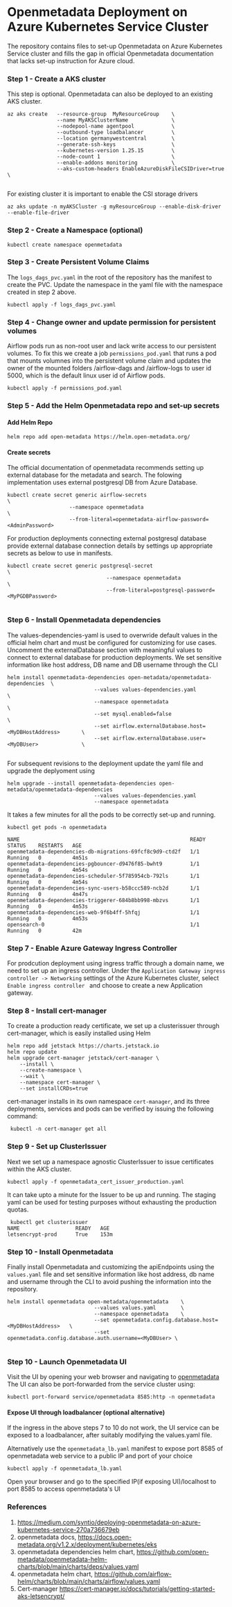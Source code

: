 
# Openmetadata Deployment on Azure Kubernetes Service Cluster
The repository contains files to set-up Openmetadata on Azure Kubernetes Service cluster and fills the gap in official Openmetadata documentation that lacks set-up instruction for Azure cloud.


### Step 1 - Create a AKS cluster
This step is optional. Openmetadata can also be deployed to an existing AKS cluster.
```azure-cli
az aks create   --resource-group  MyResourceGroup    \
                --name MyAKSClusterName              \
                --nodepool-name agentpool            \
                --outbound-type loadbalancer         \
                --location germanywestcentral        \
                --generate-ssh-keys                  \
    	        --kubernetes-version 1.25.15         \
		        --node-count 1                       \
		        --enable-addons monitoring           \
		        --aks-custom-headers EnableAzureDiskFileCSIDriver=true  \
          
```
For existing cluster it is important to enable the CSI storage drivers
```azure-cli
az aks update -n myAKSCluster -g myResourceGroup --enable-disk-driver --enable-file-driver
```

### Step 2 - Create a Namespace (optional)
```azure-cli
kubectl create namespace openmetadata
```

### Step 3 - Create Persistent Volume Claims
The `logs_dags_pvc.yaml` in the root of the repository has the manifest to create the PVC. Update the namespace in the yaml file with the namespace created in step 2 above. 
```azure-cli
kubectl apply -f logs_dags_pvc.yaml
```

### Step 4 - Change owner and update permission for persistent volumes
Airflow pods run as non-root user and lack write access to our persistent volumes. To fix this we create a job `permissions_pod.yaml` that runs a pod that mounts volumnes into the persistent volume claim and updates the owner of the mounted folders /airflow-dags and /airflow-logs to user id 5000, which is the default linux user id of Airflow pods.
```azure-cli
kubectl apply -f permissions_pod.yaml
```

### Step 5 - Add the Helm Openmetadata repo and set-up secrets
#### Add Helm Repo
``` azure-cli
helm repo add open-metadata https://helm.open-metadata.org/
```
#### Create secrets
The official documentation of openmetadata recommends setting up external database for the metadata and search. The folowing implementation uses external postgresql DB from Azure Database.

```azure-cli
kubectl create secret generic airflow-secrets                                    \
                    --namespace openmetadata                                     \
                    --from-literal=openmetadata-airflow-password=<AdminPassword> 
```
For production deployments connecting external postgresql database provide external database connection details by settings up appropriate secrets as below to use in manifests.

```azure-cli
kubectl create secret generic postgresql-secret                                       \
                                --namespace openmetadata                              \
                                --from-literal=postgresql-password=<MyPGDBPassword>   
 
```

### Step 6 - Install Openmetadata dependencies
The values-dependencies-yaml is used to overwride default values in the official helm chart and must be configured for customizing for use cases. Uncomment the externalDatabase section with meaningful values to connect to external database for production deployments. We set sensitive information like host address, DB name and DB username through the CLI

```azure-cli
helm install openmetadata-dependencies open-metadata/openmetadata-dependencies  \
                            --values values-dependencies.yaml                           \
                            --namespace openmetadata                                    \
                            --set mysql.enabled=false                                   \
                            --set airflow.externalDatabase.host=<MyDBHostAddress>       \
                            --set airflow.externalDatabase.user=<MyDBUser>              \
                                     

```

For subsequent revisions to the deployment update the yaml file and upgrade the deplyoment using
```azure-cli
helm upgrade --install openmetadata-dependencies open-metadata/openmetadata-dependencies 
                            --values values-dependencies.yaml 
                            --namespace openmetadata
```

It takes a few minutes for all the pods to be correctly set-up and running.
```azure-cli
kubectl get pods -n openmetadata 
```
```
NAME                                                       READY   STATUS    RESTARTS   AGE
openmetadata-dependencies-db-migrations-69fcf8c9d9-ctd2f   1/1     Running   0          4m51s
openmetadata-dependencies-pgbouncer-d9476f85-bwht9         1/1     Running   0          4m54s
openmetadata-dependencies-scheduler-5f785954cb-792ls       1/1     Running   0          4m54s
openmetadata-dependencies-sync-users-b58ccc589-ncb2d       1/1     Running   0          4m47s
openmetadata-dependencies-triggerer-684b8bb998-mbzvs       1/1     Running   0          4m53s
openmetadata-dependencies-web-9f6b4ff-5hfqj                1/1     Running   0          4m53s
opensearch-0                                               1/1     Running   0          42m

```
### Step 7 - Enable Azure Gateway Ingress Controller
For prodcution deployment using ingress traffic through a domain name, we need to set up an ingress controller. Under the ``Application Gateway ingress controller -> Networking`` settings of the Azure Kubernetes cluster, select `Enable ingress controller `  and choose to create a new Application gateway.

### Step 8 - Install cert-manager
To create a production ready certificate, we set up a clusterissuer through cert-manager, which is easily installed using Helm
``` 
helm repo add jetstack https://charts.jetstack.io
helm repo update
helm upgrade cert-manager jetstack/cert-manager \
    --install \
    --create-namespace \
    --wait \
    --namespace cert-manager \
    --set installCRDs=true
```
cert-manager installs in its own namespace `cert-manager`, and its three deployments, services and pods can be verified by issuing the following command:
 
```azure-cli
 kubectl -n cert-manager get all
```
### Step 9 - Set up ClusterIssuer
Next we set up a namespace agnostic ClusterIssuer to issue certificates within the AKS cluster.

``` azure-cli
kubectl apply -f openmetadata_cert_issuer_production.yaml 
```
It can take upto a minute for the Issuer to be up and running. The staging yaml can be used for testing purposes without exhausting the production quotas.

``` azure-cli
 kubectl get clusterissuer 
NAME                  READY   AGE
letsencrypt-prod      True    153m
```

### Step 10 - Install Openmetadata
Finally install Openmetadata and customizing the apiEndpoints using the `values.yaml` file and set sensitive information like host address, db name and username through the CLI to avoid pushing the information into the repository.
```azure-cli
helm install openmetadata open-metadata/openmetadata    \
                            --values values.yaml        \
                            --namespace openmetadata    \
                            --set openmetadata.config.database.host=<MyDBHostAddress>   \
                            --set openmetadata.config.database.auth.username=<MyDBUser> \
                                                       
 ```

### Step 10 - Launch Openmetadata UI
Visit the UI by opening your web browser and navigating to [openmetadata](https://metadata.bilthouse-data.com)
The UI can also be port-forwarded from the service cluster using:
```azure-cli
kubectl port-forward service/openmetadata 8585:http -n openmetadata
```

#### Expose UI through loadbalancer (optional alternative)
If the ingress in the above steps 7 to 10 do not work, the UI service can be exposed to a loadbalancer, after suitably modifying the values.yaml file.

Alternatively use the `openmetadata_lb.yaml` manifest to expose port 8585 of openmetadata web service to a public IP and port of your choice
```azure-cli
kubectl apply -f openmetadata_lb.yaml
```
Open your browser and go to the specified IP(if exposing UI)/localhost to port 8585 to access openmetadata's UI

### References
1. https://medium.com/syntio/deploying-openmetadata-on-azure-kubernetes-service-270a736679eb
2. openmetadata docs, https://docs.open-metadata.org/v1.2.x/deployment/kubernetes/eks
3. openmetadata dependencies helm chart, https://github.com/open-metadata/openmetadata-helm-charts/blob/main/charts/deps/values.yaml
4. openmetadata helm chart, https://github.com/airflow-helm/charts/blob/main/charts/airflow/values.yaml
5. Cert-manager https://cert-manager.io/docs/tutorials/getting-started-aks-letsencrypt/